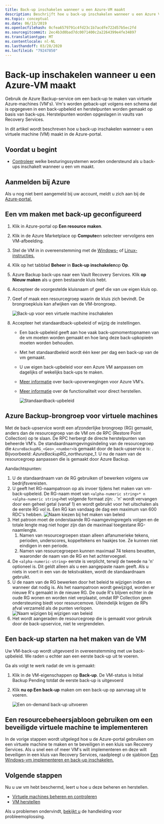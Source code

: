 ```yaml
---
title: Back-up inschakelen wanneer u een Azure-VM maakt
description: Beschrijft hoe u back-up inschakelen wanneer u een Azure VM maakt met Azure Backup.
ms.topic: conceptual
ms.date: 06/13/2019
ms.openlocfilehash: 0cfea6579791c4fd23c1b7acdfe722d57b5ec2fd
ms.sourcegitcommit: 2ec4b3d0bad7dc0071400c2a2264399e4fe34897
ms.translationtype: MT
ms.contentlocale: nl-NL
ms.lasthandoff: 03/28/2020
ms.locfileid: "79247850"
---
```

# <a name="enable-backup-when-you-create-an-azure-vm"></a>Back-up inschakelen wanneer u een Azure-VM maakt

Gebruik de Azure Backup-service om een back-up te maken van virtuele Azure-machines (VM's). Vm's worden geback-upt volgens een schema dat is opgegeven in een back-upbeleid en herstelpunten worden gemaakt op basis van back-ups. Herstelpunten worden opgeslagen in vaults van Recovery Services.

In dit artikel wordt beschreven hoe u back-up inschakelen wanneer u een virtuele machine (VM) maakt in de Azure-portal.  

## <a name="before-you-start"></a>Voordat u begint

- [Controleer](backup-support-matrix-iaas.md#supported-backup-actions) welke besturingssystemen worden ondersteund als u back-ups inschakelt wanneer u een vm maakt.

## <a name="sign-in-to-azure"></a>Aanmelden bij Azure

Als u nog niet bent aangemeld bij uw account, meldt u zich aan bij de [Azure-portal.](https://portal.azure.com)

## <a name="create-a-vm-with-backup-configured"></a>Een vm maken met back-up geconfigureerd

1. Klik in Azure-portal op **Een resource maken**.

2. Klik in de Azure Marketplace op **Compute**en selecteer vervolgens een VM-afbeelding.

3. Stel de VM in in overeenstemming met de [Windows-](https://docs.microsoft.com/azure/virtual-machines/windows/quick-create-portal) of [Linux-instructies.](https://docs.microsoft.com/azure/virtual-machines/linux/quick-create-portal)

4. Klik op het tabblad **Beheer** in **Back-up inschakelen**op **Op**.
5. Azure Backup back-ups naar een Vault Recovery Services. Klik **op Nieuw maken** als u geen bestaande kluis hebt.
6. Accepteer de voorgestelde kluisnaam of geef die van uw eigen kluis op.
7. Geef of maak een resourcegroep waarin de kluis zich bevindt. De brongroepkluis kan afwijken van de VM-brongroep.

    ![Back-up voor een virtuele machine inschakelen](./media/backup-during-vm-creation/enable-backup.png)

8. Accepteer het standaardback-upbeleid of wijzig de instellingen.
    - Een back-upbeleid geeft aan hoe vaak back-upmomentopnamen van de vm moeten worden gemaakt en hoe lang deze back-upkopieën moeten worden behouden.
    - Met het standaardbeleid wordt één keer per dag een back-up van de vm gemaakt.
    - U uw eigen back-upbeleid voor een Azure VM aanpassen om dagelijks of wekelijks back-ups te maken.
    - [Meer informatie](backup-azure-vms-introduction.md#backup-and-restore-considerations) over back-upoverwegingen voor Azure VM's.
    - [Meer informatie](backup-instant-restore-capability.md) over de functionaliteit voor direct herstellen.

      ![Standaardback-upbeleid](./media/backup-during-vm-creation/daily-policy.png)

## <a name="azure-backup-resource-group-for-virtual-machines"></a>Azure Backup-brongroep voor virtuele machines

Met de back-upservice wordt een afzonderlijke brongroep (RG) gemaakt, anders dan de resourcegroep van de VM om de RPC (Restore Point Collection) op te slaan. De RPC herbergt de directe herstelpunten van beheerde VM's. De standaardnaamgevingsindeling van de resourcegroep die `AzureBackupRG_<Geo>_<number>`is gemaakt door de back-upservice is: . Bijvoorbeeld: *AzureBackupRG_northeurope_1*. U nu de naam van de resourcegroep aanpassen die is gemaakt door Azure Backup.

Aandachtspunten:

1. U de standaardnaam van de RG gebruiken of bewerken volgens uw bedrijfsvereisten.
2. U geeft het RG-naampatroon op als invoer tijdens het maken van vm-back-upbeleid. De RG-naam moet van `<alpha-numeric string>* n <alpha-numeric string>`het volgende formaat zijn: . 'n' wordt vervangen door een geheel getal (vanaf 1) en wordt gebruikt voor het uitschalen als de eerste RG vol is. Een RG kan vandaag de dag een maximum van 600 RDC's hebben.
              ![Naam kiezen bij het maken van beleid](./media/backup-during-vm-creation/create-policy.png)
3. Het patroon moet de onderstaande RG-naamgevingsregels volgen en de totale lengte mag niet hoger zijn dan de maximaal toegestane RG-naamlengte.
    1. Namen van resourcegroepen staan alleen alfanumerieke tekens, perioden, underscores, koppeltekens en haakjes toe. Ze kunnen niet eindigen in een periode.
    2. Namen van resourcegroepen kunnen maximaal 74 tekens bevatten, waaronder de naam van de RG en het achtervoegsel.
4. De `<alpha-numeric-string>` eerste is verplicht, terwijl de tweede na 'n' optioneel is. Dit geldt alleen als u een aangepaste naam geeft. Als u niets in voert in een van de tekstvakken, wordt de standaardnaam gebruikt.
5. U de naam van de RG bewerken door het beleid te wijzigen indien en wanneer dat nodig is. Als het naampatroon wordt gewijzigd, worden er nieuwe R's gemaakt in de nieuwe RG. De oude R's blijven echter in de oude RG wonen en worden niet verplaatst, omdat RP Collection geen ondersteuning biedt voor resourcemove. Uiteindelijk krijgen de RPs afval verzameld als de punten verlopen.
![Naam wijzigen bij wijzigen van beleid](./media/backup-during-vm-creation/modify-policy.png)
6. Het wordt aangeraden de resourcegroep die is gemaakt voor gebruik door de back-upservice, niet te vergrendelen.

## <a name="start-a-backup-after-creating-the-vm"></a>Een back-up starten na het maken van de VM

Uw VM-back-up wordt uitgevoerd in overeenstemming met uw back-upbeleid. We raden u echter aan een eerste back-up uit te voeren.

Ga als volgt te werk nadat de vm is gemaakt:

1. Klik in de VM-eigenschappen op **Back-up**. De VM-status is Initial Backup Pending totdat de eerste back-up is uitgevoerd
2. Klik **nu op Een back-up** maken om een back-up op aanvraag uit te voeren.

    ![Een on-demand back-up uitvoeren](./media/backup-during-vm-creation/run-backup.png)

## <a name="use-a-resource-manager-template-to-deploy-a-protected-vm"></a>Een resourcebeheersjabloon gebruiken om een beveiligde virtuele machine te implementeren

In de vorige stappen wordt uitgelegd hoe u de Azure-portal gebruiken om een virtuele machine te maken en te beveiligen in een kluis van Recovery Services. Als u snel een of meer VM's wilt implementeren en deze wilt beveiligen in een kluis van Recovery Services, raadpleegt u de sjabloon [Een Windows-vm implementeren en back-up inschakelen.](https://azure.microsoft.com/resources/templates/101-recovery-services-create-vm-and-configure-backup/)

## <a name="next-steps"></a>Volgende stappen

Nu u uw vm hebt beschermd, leert u hoe u deze beheren en herstellen.

- [Virtuele machines beheren en controleren](backup-azure-manage-vms.md)
- [VM herstellen](backup-azure-arm-restore-vms.md)

Als u problemen ondervindt, [bekijkt u](backup-azure-vms-troubleshoot.md) de handleiding voor probleemoplossing.
